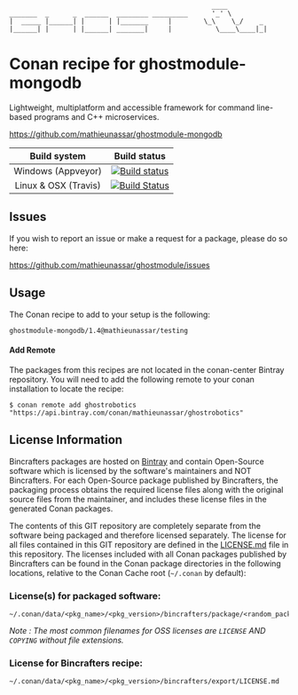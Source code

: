 ``` ascii
                                                   ____
_______  _      _  ______  ________ _________      '_' \
|  _____ |______| |      | |_______     |        \_\    \_/    _
|______| |      | |______| _______|     |           \____\____|_|
```

# Conan recipe for ghostmodule-mongodb

Lightweight, multiplatform and accessible framework for command line-based programs and C++ microservices.

https://github.com/mathieunassar/ghostmodule-mongodb

|     Build system     |                         Build status                         |
| :------------------: | :----------------------------------------------------------: |
|  Windows (Appveyor)  | [![Build status](https://ci.appveyor.com/api/projects/status/0qewqv8g3b1epwgu/branch/master?svg=true)](https://ci.appveyor.com/project/mathieunassar/ghostmodule-conan/branch/master) |
| Linux & OSX (Travis) | [![Build Status](https://travis-ci.com/mathieunassar/ghostmodule-conan.svg?branch=master)](https://travis-ci.com/mathieunassar/ghostmodule-conan) |

## Issues

If you wish to report an issue or make a request for a package, please do so here:

https://github.com/mathieunassar/ghostmodule/issues

## Usage

The Conan recipe to add to your setup is the following:

```
ghostmodule-mongodb/1.4@mathieunassar/testing
```

#### Add Remote

The packages from this recipes are not located in the conan-center Bintray repository. You will need to add the following remote to your conan installation to locate the recipe:

```
$ conan remote add ghostrobotics "https://api.bintray.com/conan/mathieunassar/ghostrobotics"
```

## License Information

Bincrafters packages are hosted on [Bintray](https://bintray.com) and contain Open-Source software which is licensed by the software's maintainers and NOT Bincrafters.  For each Open-Source package published by Bincrafters, the packaging process obtains the required license files along with the original source files from the maintainer, and includes these license files in the generated Conan packages.

The contents of this GIT repository are completely separate from the software being packaged and therefore licensed separately.  The license for all files contained in this GIT repository are defined in the [LICENSE.md](LICENSE.md) file in this repository.  The licenses included with all Conan packages published by Bincrafters can be found in the Conan package directories in the following locations, relative to the Conan Cache root (`~/.conan` by default):

### License(s) for packaged software:

```
~/.conan/data/<pkg_name>/<pkg_version>/bincrafters/package/<random_package_id>/license/<LICENSE_FILES_HERE>
```

*Note :   The most common filenames for OSS licenses are `LICENSE` AND `COPYING` without file extensions.*

### License for Bincrafters recipe:

```
~/.conan/data/<pkg_name>/<pkg_version>/bincrafters/export/LICENSE.md
```
